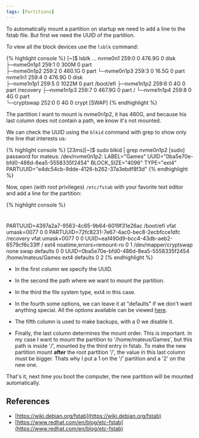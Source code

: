 ```yaml
---
tags: [Partitions]
---
```


To automatically mount a partition on startup we need to add a line to the fstab file. But first we need the UUID of the partition.

To view all the block devices use the `lsblk` command:

<!--more-->

{% highlight console %}
[~]$ lsblk
...
nvme0n1       259:0    0 476.9G  0 disk  
├─nvme0n1p1   259:1    0   300M  0 part  
├─nvme0n1p2   259:2    0 460.1G  0 part
└─nvme0n1p3   259:3    0  16.5G  0 part  
nvme1n1       259:4    0 476.9G  0 disk  
├─nvme1n1p1   259:5    0  1022M  0 part  /boot/efi
├─nvme1n1p2   259:6    0     4G  0 part  /recovery
├─nvme1n1p3   259:7    0 467.9G  0 part  /
└─nvme1n1p4   259:8    0     4G  0 part  
  └─cryptswap 252:0    0     4G  0 crypt [SWAP]
{% endhighlight %}

The partition I want to mount is nvme0n1p2, it has 460G, and because his last column does not contain a path, we know it's not mounted.

We can check the UUID using the `blkid` command with grep to show only the line that interests us:

{% highlight console %}
[23ms][~]$ sudo blkid | grep nvme0n1p2
[sudo] password for mateus: 
/dev/nvme0n1p2: LABEL="Games" UUID="0ba5e70e-bfd0-486d-8ea5-5558335f2454" BLOCK_SIZE="4096" TYPE="ext4" PARTUUID="e4dc54cb-9dde-4126-b262-37a3ebdf8f3d"
{% endhighlight %}

Now, open (with root privileges) `/etc/fstab` with your favorite text editor and add a line for the partition:

{% highlight console %}
# <file system>  <mount point>  <type>  <options>  <dump>  <pass>
PARTUUID=4397a2a7-9563-4c65-9b64-6019f31e26ac   /boot/efi            vfat   umask=0077                  0 0 
PARTUUID=72fc8231-7e67-4ac0-bec8-2ecbfcce1dfc   /recovery            vfat   umask=0077                  0 0 
UUID=eaf490d9-bcc4-43db-aeb2-6579cf6c33ff       /                    ext4   noatime,errors=remount-ro   0 1 
/dev/mapper/cryptswap                           none                 swap   defaults                    0 0 
UUID=0ba5e70e-bfd0-486d-8ea5-5558335f2454       /home/mateus/Games   ext4   defaults                    0 2
{% endhighlight %}

- In the first column we specify the UUID.

- In the second the path where we want to mount the partition.

- In the third the file system type, ext4 in this case.

- In the fourth some options, we can leave it at "defaults" if we don't want anything special. All the options available can be viewed [here](https://wiki.debian.org/fstab#line-33).

- The fifth column is used to make backups, with a 0 we disable it.

- Finally, the last column determines the mount order. This is important. In my case I want to mount the partition to '/home/mateus/Games', but this path is inside '/', mounted by the third entry in fstab. To make the new partition mount **after** the root partition '/', the value in this last column must be bigger. Thats why I put a 1 on the '/' partition and a '2' on the new one.

That's it, next time you boot the computer, the new partition will be mounted automatically.

## References
- [https://wiki.debian.org/fstab](https://wiki.debian.org/fstab)
- [https://www.redhat.com/en/blog/etc-fstab](https://www.redhat.com/en/blog/etc-fstab)